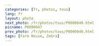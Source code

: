 ```yaml
---
categories: [fr, photos, tous]
lang: fr
layout: photo
next_photo: /fr/photos/tous/P0000040.html
picname: P0000047
prev_photo: /fr/photos/tous/P0000046.html
tags: [Farm House, Zebra]
---
```

